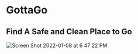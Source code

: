 # GottaGo

## Find A Safe and Clean Place to Go

![Screen Shot 2022-01-08 at 6 47 22 PM](https://user-images.githubusercontent.com/64617435/148666078-db8960ce-1684-485e-9166-254681e46fc5.png)
